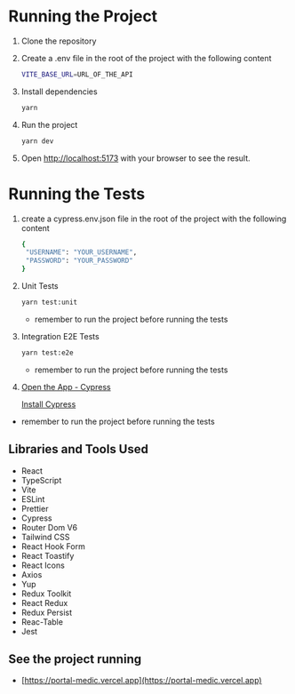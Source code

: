 # Running the Project
1. Clone the repository

2. Create a .env file in the root of the project with the following content
   ```bash
   VITE_BASE_URL=URL_OF_THE_API 
   ```

3. Install dependencies
   ```bash
   yarn
   ```
4. Run the project
   ```bash
   yarn dev
   ```
5. Open [http://localhost:5173](http://localhost:5173) with your browser to see the result.

# Running the Tests
1. create a cypress.env.json file in the root of the project with the following content
   ```bash
   {
    "USERNAME": "YOUR_USERNAME",
    "PASSWORD": "YOUR_PASSWORD"
   }
   ```

2. Unit Tests
   ```bash
   yarn test:unit
   ```
   - remember to run the project before running the tests

3. Integration E2E Tests
   ```bash
   yarn test:e2e
   ```
   - remember to run the project before running the tests

4. [Open the App - Cypress](https://docs.cypress.io/guides/getting-started/opening-the-app)

   [Install Cypress](https://docs.cypress.io/guides/getting-started/installing-cypress)


- remember to run the project before running the tests


## Libraries and Tools Used
   - React
   - TypeScript
   - Vite
   - ESLint
   - Prettier
   - Cypress
   - Router Dom V6
   - Tailwind CSS
   - React Hook Form
   - React Toastify
   - React Icons
   - Axios
   - Yup
   - Redux Toolkit
   - React Redux
   - Redux Persist
   - Reac-Table
   - Jest

## See the project running
- [https://portal-medic.vercel.app](https://portal-medic.vercel.app)